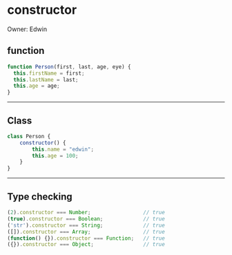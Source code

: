 # constructor

Owner: Edwin

## function

```jsx
function Person(first, last, age, eye) {
  this.firstName = first;
  this.lastName = last;
  this.age = age;
}
```

---

## Class

```jsx
class Person {  
	constructor() {    
		this.name = "edwin";  
		this.age = 100;
	}
}
```

---

## Type checking

```jsx
(2).constructor === Number;                 // true
(true).constructor === Boolean;             // true
('str').constructor === String;             // true
([]).constructor === Array;                 // true
(function() {}).constructor === Function;   // true
({}).constructor === Object;                // true
```